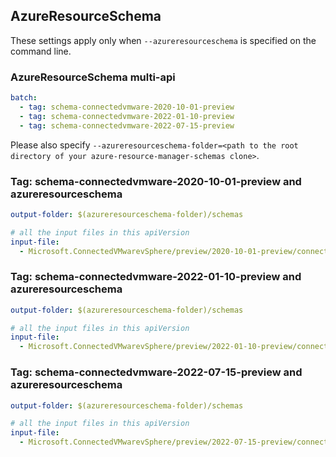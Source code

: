 ## AzureResourceSchema

These settings apply only when `--azureresourceschema` is specified on the command line.

### AzureResourceSchema multi-api

``` yaml $(azureresourceschema) && $(multiapi)
batch:
  - tag: schema-connectedvmware-2020-10-01-preview
  - tag: schema-connectedvmware-2022-01-10-preview
  - tag: schema-connectedvmware-2022-07-15-preview

```

Please also specify `--azureresourceschema-folder=<path to the root directory of your azure-resource-manager-schemas clone>`.

### Tag: schema-connectedvmware-2020-10-01-preview and azureresourceschema

``` yaml $(tag) == 'schema-connectedvmware-2020-10-01-preview' && $(azureresourceschema)
output-folder: $(azureresourceschema-folder)/schemas

# all the input files in this apiVersion
input-file:
  - Microsoft.ConnectedVMwarevSphere/preview/2020-10-01-preview/connectedvmware.json

```

### Tag: schema-connectedvmware-2022-01-10-preview and azureresourceschema

``` yaml $(tag) == 'schema-connectedvmware-2022-01-10-preview' && $(azureresourceschema)
output-folder: $(azureresourceschema-folder)/schemas

# all the input files in this apiVersion
input-file:
  - Microsoft.ConnectedVMwarevSphere/preview/2022-01-10-preview/connectedvmware.json

```

### Tag: schema-connectedvmware-2022-07-15-preview and azureresourceschema

``` yaml $(tag) == 'schema-connectedvmware-2022-07-15-preview' && $(azureresourceschema)
output-folder: $(azureresourceschema-folder)/schemas

# all the input files in this apiVersion
input-file:
  - Microsoft.ConnectedVMwarevSphere/preview/2022-07-15-preview/connectedvmware.json

```